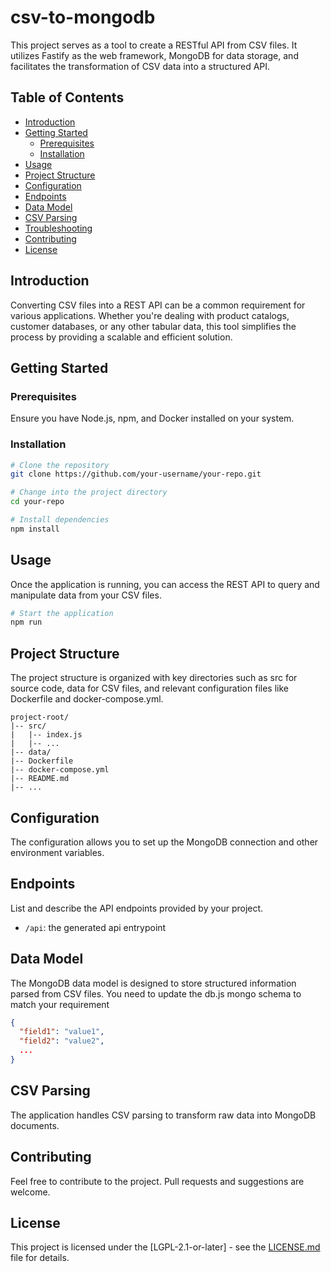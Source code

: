 # csv-to-mongodb

This project serves as a tool to create a RESTful API from CSV files. It utilizes Fastify as the web framework, MongoDB for data storage, and facilitates the transformation of CSV data into a structured API.

## Table of Contents

- [Introduction](#introduction)
- [Getting Started](#getting-started)
  - [Prerequisites](#prerequisites)
  - [Installation](#installation)
- [Usage](#usage)
- [Project Structure](#project-structure)
- [Configuration](#configuration)
- [Endpoints](#endpoints)
- [Data Model](#data-model)
- [CSV Parsing](#csv-parsing)
- [Troubleshooting](#troubleshooting)
- [Contributing](#contributing)
- [License](#license)

## Introduction

Converting CSV files into a REST API can be a common requirement for various applications. Whether you're dealing with product catalogs, customer databases, or any other tabular data, this tool simplifies the process by providing a scalable and efficient solution.

## Getting Started

### Prerequisites

Ensure you have Node.js, npm, and Docker installed on your system.

### Installation

```bash
# Clone the repository
git clone https://github.com/your-username/your-repo.git

# Change into the project directory
cd your-repo

# Install dependencies
npm install
```

## Usage

Once the application is running, you can access the REST API to query and manipulate data from your CSV files.

```bash
# Start the application
npm run
```

## Project Structure

The project structure is organized with key directories such as src for source code, data for CSV files, and relevant configuration files like Dockerfile and docker-compose.yml.

```
project-root/
|-- src/
|   |-- index.js
|   |-- ...
|-- data/
|-- Dockerfile
|-- docker-compose.yml
|-- README.md
|-- ...
```

## Configuration

The configuration allows you to set up the MongoDB connection and other environment variables.

## Endpoints

List and describe the API endpoints provided by your project.

- `/api`: the generated api entrypoint

## Data Model

The MongoDB data model is designed to store structured information parsed from CSV files.
You need to update the db.js mongo schema to match your requirement

```json
{
  "field1": "value1",
  "field2": "value2",
  ...
}
```

## CSV Parsing

The application handles CSV parsing to transform raw data into MongoDB documents.

## Contributing

Feel free to contribute to the project. Pull requests and suggestions are welcome.

## License

This project is licensed under the [LGPL-2.1-or-later] - see the [LICENSE.md](LICENSE.md) file for details.
